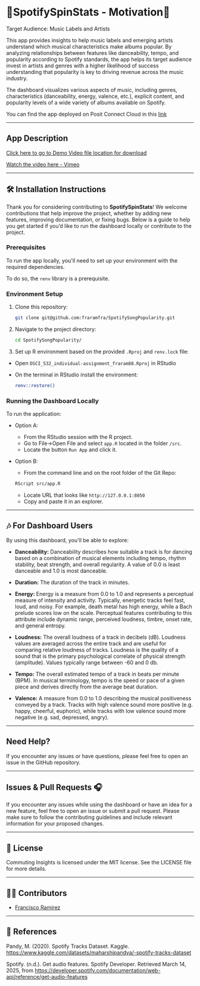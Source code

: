 # 🎸SpotifySpinStats - Motivation🎸

Target Audience: Music Labels and Artists

This app provides insights to help music labels and emerging artists understand which musical characteristics make albums popular. By analyzing relationships between features like danceability, tempo, and popularity according to Spotify standards, the app helps its target audience invest in artists and genres with a higher likelihood of success understanding that popularity is key to driving revenue across the music industry.

The dashboard visualizes various aspects of music, including genres, characteristics (danceability, energy, valence, etc.), explicit content, and popularity levels of a wide variety of albums available on Spotify.

You can find the app deployed on Posit Connect Cloud in this [link](https://0195e098-b360-07c6-5613-ec87a6dcdfe6.share.connect.posit.cloud/)

---

## App Description

[Click here to go to Demo Video file location for download](img/SpotifySpinStatsDemo.mp4)

[Watch the video here - Vimeo](https://vimeo.com/manage/videos/1066078699)

---
## 🛠️ **Installation Instructions**

Thank you for considering contributing to **SpotifySpinStats**! We welcome contributions that help improve the project, whether by adding new features, improving documentation, or fixing bugs. Below is a guide to help you get started if you’d like to run the dashboard locally or contribute to the project.

### Prerequisites

To run the app locally, you'll need to set up your environment with the required dependencies. 

To do so, the `renv` library is a prerequisite.

### Environment Setup

1. Clone this repository:

    ```bash
    git clone git@github.com:fraramfra/SpotifySongPopularity.git
    ```

2. Navigate to the project directory:

    ```bash
    cd SpotifySongPopularity/
    ```

3. Set up R environment based on the provided `.Rproj` and `renv.lock` file:

  - Open `DSCI_532_individual-assignment_fraram88.Rproj` in RStudio
  - On the terminal in RStudio install the environment:

    ```bash
    renv::restore()
    ```

### Running the Dashboard Locally

To run the application:

  - Option A:
    - From the RStudio session with the R project.
    - Go to File->Open File and select `app.R` located in the folder `/src`.
    - Locate the button `Run App` and click it.

  - Option B:
    - From the command line and on the root folder of the Git Repo:
    ```bash
    RScript src/app.R
    ```
    - Locate URL that looks like `http://127.0.0.1:8050`
    - Copy and paste it in an explorer.

---

## 🎶 **For Dashboard Users**

By using this dashboard, you'll be able to explore:

- **Danceability:** Danceability describes how suitable a track is for dancing based on a combination of musical elements including tempo, rhythm stability, beat strength, and overall regularity. A value of 0.0 is least danceable and 1.0 is most danceable.

- **Duration:** The duration of the track in minutes.

- **Energy:** Energy is a measure from 0.0 to 1.0 and represents a perceptual measure of intensity and activity. Typically, energetic tracks feel fast, loud, and noisy. For example, death metal has high energy, while a Bach prelude scores low on the scale. Perceptual features contributing to this attribute include dynamic range, perceived loudness, timbre, onset rate, and general entropy.

- **Loudness:** The overall loudness of a track in decibels (dB). Loudness values are averaged across the entire track and are useful for comparing relative loudness of tracks. Loudness is the quality of a sound that is the primary psychological correlate of physical strength (amplitude). Values typically range between -60 and 0 db.

- **Tempo:** The overall estimated tempo of a track in beats per minute (BPM). In musical terminology, tempo is the speed or pace of a given piece and derives directly from the average beat duration.

- **Valence:** A measure from 0.0 to 1.0 describing the musical positiveness conveyed by a track. Tracks with high valence sound more positive (e.g. happy, cheerful, euphoric), while tracks with low valence sound more negative (e.g. sad, depressed, angry).

---

## Need Help?

If you encounter any issues or have questions, please feel free to open an issue in the GitHub repository.

---

## Issues & Pull Requests 🎧

If you encounter any issues while using the dashboard or have an idea for a new feature, feel free to open an issue or submit a pull request. Please make sure to follow the contributing guidelines and include relevant information for your proposed changes.

---

## 📄 **License**

Commuting Insights is licensed under the MIT license. See the LICENSE file for more details.

---

## 👨‍💻 **Contributors**

- [Francisco Ramirez](https://github.com/fraramfra)

---

## 🔗 **References**
Pandy, M. (2020). Spotify Tracks Dataset. Kaggle. https://www.kaggle.com/datasets/maharshipandya/-spotify-tracks-dataset

Spotify. (n.d.). Get audio features. Spotify Developer. Retrieved March 14, 2025, from https://developer.spotify.com/documentation/web-api/reference/get-audio-features
